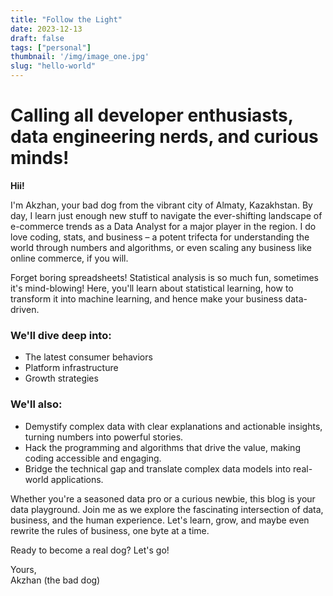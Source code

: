 ```yaml
---
title: "Follow the Light"
date: 2023-12-13
draft: false
tags: ["personal"]
thumbnail: '/img/image_one.jpg'
slug: "hello-world"
---
```


# Calling all developer enthusiasts, data engineering nerds, and curious minds!  <br>

**Hii!**  

I'm Akzhan, your bad dog from the vibrant city of Almaty, Kazakhstan. By day, I learn just enough new stuff to navigate the ever-shifting landscape of e-commerce trends as a Data Analyst for a major player in the region. I do love coding, stats, and business – a potent trifecta for understanding the world through numbers and algorithms, or even scaling any business like online commerce, if you will.  

Forget boring spreadsheets! Statistical analysis is so much fun, sometimes it's mind-blowing! Here, you'll learn about statistical learning, how to transform it into machine learning, and hence make your business data-driven.  

### We'll dive deep into:  

* The latest consumer behaviors  
* Platform infrastructure  
* Growth strategies  

### We'll also:  

* Demystify complex data with clear explanations and actionable insights, turning numbers into powerful stories.  
* Hack the programming and algorithms that drive the value, making coding accessible and engaging.  
* Bridge the technical gap and translate complex data models into real-world applications.  

Whether you're a seasoned data pro or a curious newbie, this blog is your data playground. Join me as we explore the fascinating intersection of data, business, and the human experience. Let's learn, grow, and maybe even rewrite the rules of business, one byte at a time.  

Ready to become a real dog? Let's go!  

Yours,  
Akzhan (the bad dog)

